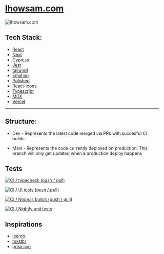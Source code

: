 # [lhowsam.com](https://lhowsam.com)

![lhowsam.com](https://socialify.git.ci/luke-h1/lhowsam.com/image?font=Inter&language=1&owner=1&pattern=Signal&pulls=1&stargazers=1&theme=Dark)


## Tech Stack: 
- [React](https://github.com/facebook/react)
- [Next](https://github.com/vercel/next.js)
- [Cypress](https://cypress.io)
- [Jest](https://jestjs.io/)
- [tailwind](http://tailwindcss.com/)
- [Emotion](https://github.com/emotion-js/emotion)
- [Polished](https://github.com/styled-components/polished)
- [React-icons](https://github.com/react-icons/react-icons)
- [Typescript](https://github.com/Microsoft/TypeScript)
- [MDX](https://github.com/mdx-js/mdx)
- [Vercel](https://vercel.com/)

<hr />

## Structure: 

* Dev - Represents the latest code merged via PRs with succesful CI builds  

* Main - Represents the code currently deployed on production. This branch will only get updated when a production deploy happens


## Tests 

[![CI / typecheck (push / pull)](https://github.com/luke-h1/lhowsam.com/actions/workflows/typecheck.yml/badge.svg)](https://github.com/luke-h1/lhowsam.com/actions/workflows/typecheck.yml)

[![CI / UI tests (push / pull)](https://github.com/luke-h1/lhowsam.com/actions/workflows/ui-tests.yml/badge.svg)](https://github.com/luke-h1/lhowsam.com/actions/workflows/ui-tests.yml)

[![CI / Node.js builds (push / pull)](https://github.com/luke-h1/lhowsam.com/actions/workflows/nodejs.yml/badge.svg)](https://github.com/luke-h1/lhowsam.com/actions/workflows/nodejs.yml)

[![CI / Nightly unit tests](https://github.com/luke-h1/lhowsam.com/actions/workflows/nightly-tests.yml/badge.svg)](https://github.com/luke-h1/lhowsam.com/actions/workflows/nightly-tests.yml)
## Inspirations

 - [leerob](https://github.com/leerob)
 - [mxstbr](https://github.com/mxstbr/mxstbr.com)
 - [prismicio](https://github.com/prismicio/nextjs-blog)